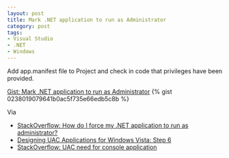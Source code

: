 ```yaml
---
layout: post
title: Mark .NET application to run as Administrator
category: post
tags:
- Visual Studio
- .NET
- Windows
---
```

Add app.manifest file to Project and check in code that privileges have been provided.

<noscript>
  <a href="https://gist.github.com/0238019079641b0ac5f735e66edb5c8b">Gist: Mark .NET application to run as Administrator</a>
</noscript>
{% gist 0238019079641b0ac5f735e66edb5c8b %}

Via
- [StackOverflow: How do I force my .NET application to run as administrator?](https://stackoverflow.com/questions/2818179/how-do-i-force-my-net-application-to-run-as-administrator)
- [Designing UAC Applications for Windows Vista: Step 6](https://msdn.microsoft.com/en-us/library/bb756929.aspx)
- [StackOverflow: UAC need for console application](https://stackoverflow.com/questions/227187/uac-need-for-console-application)

